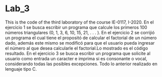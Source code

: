 # Lab_3
This is the code of the third laboratory of the course IE-0117, I-2020.
En el ejercicio 1 se busca escribir un programa que calcule los primeros 100 números triangulares (0, 1, 3, 6, 10, 15,
21, . . . ).
En el ejercicio 2 se corrijió un programa el cual tiene el propositó de calcular el
factorial de un número dado, además este mismo se modificó para que el usuario pueda ingresar el número al que desea calcularle
el factorial.Lo mostrado es el código resultado.
En el ejercicio 3 se busca escribir un programa que solicite al usuario como entrada un caracter e imprima si es
consonante o vocal, considerando todas las posibles excepciones.
Todo lo anterior realizado en lenguaje tipo C.
